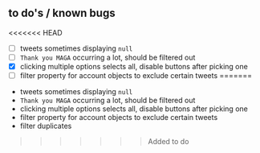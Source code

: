 ## to do's / known bugs

<<<<<<< HEAD
- [ ] tweets sometimes displaying `null`
- [ ] `Thank you MAGA` occurring a lot, should be filtered out
- [x] clicking multiple options selects all, disable buttons after picking one
- [ ] filter property for account objects to exclude certain tweets
=======
- tweets sometimes displaying `null`
- `Thank you MAGA` occurring a lot, should be filtered out
- clicking multiple options selects all, disable buttons after picking one
- filter property for account objects to exclude certain tweets
- filter duplicates
>>>>>>> Added to do
